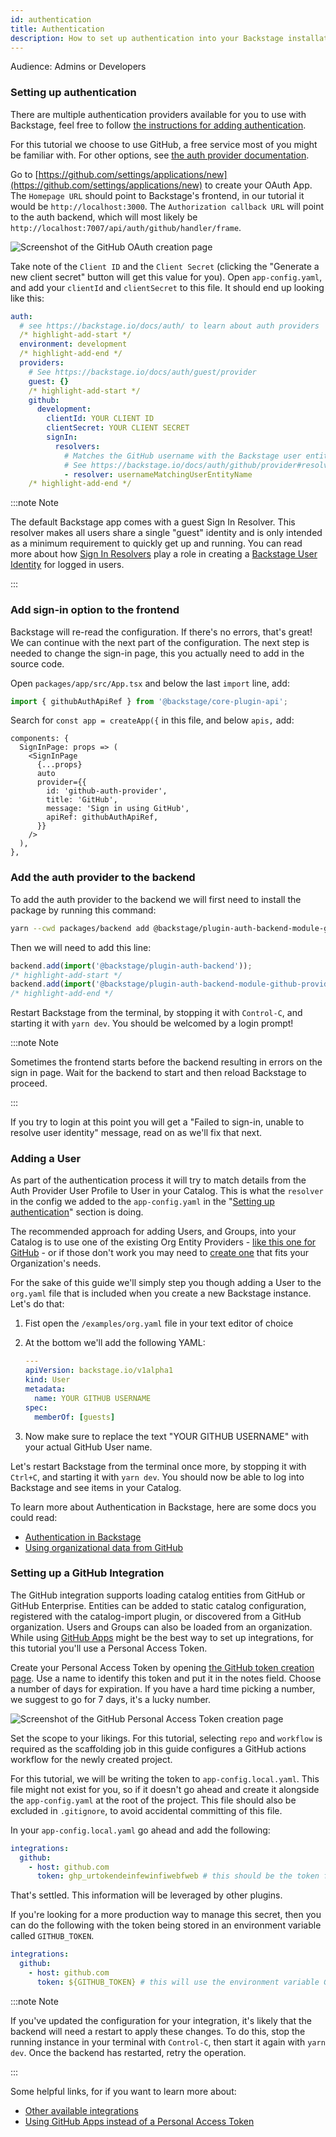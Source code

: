 ```yaml
---
id: authentication
title: Authentication
description: How to set up authentication into your Backstage installation
---
```


Audience: Admins or Developers

### Setting up authentication

There are multiple authentication providers available for you to use with Backstage, feel free to follow [the instructions for adding authentication](../../auth/index.md).

For this tutorial we choose to use GitHub, a free service most of you might be familiar with. For other options, see
[the auth provider documentation](../../auth/github/provider.md#create-an-oauth-app-on-github).

Go to [https://github.com/settings/applications/new](https://github.com/settings/applications/new) to create your OAuth App. The `Homepage URL` should point to Backstage's frontend, in our tutorial it would be `http://localhost:3000`. The `Authorization callback URL` will point to the auth backend, which will most likely be `http://localhost:7007/api/auth/github/handler/frame`.

![Screenshot of the GitHub OAuth creation page](../../assets/getting-started/gh-oauth.png)

Take note of the `Client ID` and the `Client Secret` (clicking the "Generate a new client secret" button will get this value for you). Open `app-config.yaml`, and add your `clientId` and `clientSecret` to this file. It should end up looking like this:

```yaml title="app-config.yaml"
auth:
  # see https://backstage.io/docs/auth/ to learn about auth providers
  /* highlight-add-start */
  environment: development
  /* highlight-add-end */
  providers:
    # See https://backstage.io/docs/auth/guest/provider
    guest: {}
    /* highlight-add-start */
    github:
      development:
        clientId: YOUR CLIENT ID
        clientSecret: YOUR CLIENT SECRET
        signIn:
          resolvers:
            # Matches the GitHub username with the Backstage user entity name.
            # See https://backstage.io/docs/auth/github/provider#resolvers for more resolvers.
            - resolver: usernameMatchingUserEntityName
    /* highlight-add-end */
```

:::note Note

The default Backstage app comes with a guest Sign In Resolver. This resolver makes all users share a single "guest" identity and is only intended as a minimum requirement to quickly get up and running. You can read more about how [Sign In Resolvers](../../auth/identity-resolver.md#sign-in-resolvers) play a role in creating a [Backstage User Identity](../../auth/identity-resolver.md#backstage-user-identity) for logged in users.

:::

### Add sign-in option to the frontend

Backstage will re-read the configuration. If there's no errors, that's great! We can continue with the next part of the configuration. The next step is needed to change the sign-in page, this you actually need to add in the source code.

Open `packages/app/src/App.tsx` and below the last `import` line, add:

```typescript title="packages/app/src/App.tsx"
import { githubAuthApiRef } from '@backstage/core-plugin-api';
```

Search for `const app = createApp({` in this file, and below `apis,` add:

```tsx title="packages/app/src/App.tsx"
components: {
  SignInPage: props => (
    <SignInPage
      {...props}
      auto
      provider={{
        id: 'github-auth-provider',
        title: 'GitHub',
        message: 'Sign in using GitHub',
        apiRef: githubAuthApiRef,
      }}
    />
  ),
},
```

### Add the auth provider to the backend

To add the auth provider to the backend we will first need to install the package by running this command:

```bash title="from your Backstage root directory"
yarn --cwd packages/backend add @backstage/plugin-auth-backend-module-github-provider
```

Then we will need to add this line:

```ts title="in packages/backend/src/index.ts"
backend.add(import('@backstage/plugin-auth-backend'));
/* highlight-add-start */
backend.add(import('@backstage/plugin-auth-backend-module-github-provider'));
/* highlight-add-end */
```

Restart Backstage from the terminal, by stopping it with `Control-C`, and starting it with `yarn dev`. You should be welcomed by a login prompt!

:::note Note

Sometimes the frontend starts before the backend resulting in errors on the sign in page. Wait for the backend to start and then reload Backstage to proceed.

:::

If you try to login at this point you will get a "Failed to sign-in, unable to resolve user identity" message, read on as we'll fix that next.

### Adding a User

As part of the authentication process it will try to match details from the Auth Provider User Profile to User in your Catalog. This is what the `resolver` in the config we added to the `app-config.yaml` in the "[Setting up authentication](#setting-up-authentication)" section is doing.

The recommended approach for adding Users, and Groups, into your Catalog is to use one of the existing Org Entity Providers - [like this one for GitHub](https://backstage.io/docs/integrations/github/org) - or if those don't work you may need to [create one](https://backstage.io/docs/features/software-catalog/external-integrations#custom-entity-providers) that fits your Organization's needs.

For the sake of this guide we'll simply step you though adding a User to the `org.yaml` file that is included when you create a new Backstage instance. Let's do that:

1. Fist open the `/examples/org.yaml` file in your text editor of choice
2. At the bottom we'll add the following YAML:

   ```yaml
   ---
   apiVersion: backstage.io/v1alpha1
   kind: User
   metadata:
     name: YOUR GITHUB USERNAME
   spec:
     memberOf: [guests]
   ```

3. Now make sure to replace the text "YOUR GITHUB USERNAME" with your actual GitHub User name.

Let's restart Backstage from the terminal once more, by stopping it with `Ctrl+C`, and starting it with `yarn dev`. You should now be able to log into Backstage and see items in your Catalog.

To learn more about Authentication in Backstage, here are some docs you
could read:

- [Authentication in Backstage](../../auth/index.md)
- [Using organizational data from GitHub](../../integrations/github/org.md)

### Setting up a GitHub Integration

The GitHub integration supports loading catalog entities from GitHub or GitHub Enterprise. Entities can be added to static catalog configuration, registered with the catalog-import plugin, or discovered from a GitHub organization. Users and Groups can also be loaded from an organization. While using [GitHub Apps](../../integrations/github/github-apps.md) might be the best way to set up integrations, for this tutorial you'll use a Personal Access Token.

Create your Personal Access Token by opening [the GitHub token creation page](https://github.com/settings/tokens/new). Use a name to identify this token and put it in the notes field. Choose a number of days for expiration. If you have a hard time picking a number, we suggest to go for 7 days, it's a lucky number.

![Screenshot of the GitHub Personal Access Token creation page](../../assets/getting-started/gh-pat.png)

Set the scope to your likings. For this tutorial, selecting `repo` and `workflow` is required as the scaffolding job in this guide configures a GitHub actions workflow for the newly created project.

For this tutorial, we will be writing the token to `app-config.local.yaml`. This file might not exist for you, so if it doesn't go ahead and create it alongside the `app-config.yaml` at the root of the project. This file should also be excluded in `.gitignore`, to avoid accidental committing of this file.

In your `app-config.local.yaml` go ahead and add the following:

```yaml title="app-config.local.yaml"
integrations:
  github:
    - host: github.com
      token: ghp_urtokendeinfewinfiwebfweb # this should be the token from GitHub
```

That's settled. This information will be leveraged by other plugins.

If you're looking for a more production way to manage this secret, then you can do the following with the token being stored in an environment variable called `GITHUB_TOKEN`.

```yaml title="app-config.local.yaml"
integrations:
  github:
    - host: github.com
      token: ${GITHUB_TOKEN} # this will use the environment variable GITHUB_TOKEN
```

:::note Note

If you've updated the configuration for your integration, it's likely that the backend will need a restart to apply these changes. To do this, stop the running instance in your terminal with `Control-C`, then start it again with `yarn dev`. Once the backend has restarted, retry the operation.

:::

Some helpful links, for if you want to learn more about:

- [Other available integrations](../../integrations/index.md)
- [Using GitHub Apps instead of a Personal Access Token](../../integrations/github/github-apps.md#docsNav)
